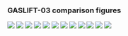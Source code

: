 ### GASLIFT-03 comparison figures

![](figs/GASLIFT-03_FIELD-RATE.png)
![](figs/GASLIFT-03_FIELD-TOTAL.png)
![](figs/GASLIFT-03_GROUP-PLAT-1.png)
![](figs/GASLIFT-03_GROUP-PLAT-1A.png)
![](figs/GASLIFT-03_GROUP-PLAT-1B.png)
![](figs/GASLIFT-03_GROUP-PLAT-2.png)
![](figs/GASLIFT-03_WELL-OP-A01.png)
![](figs/GASLIFT-03_WELL-OP-A02.png)
![](figs/GASLIFT-03_WELL-OP-B01.png)
![](figs/GASLIFT-03_WELL-OP-B02.png)
![](figs/GASLIFT-03_WELL-OP-C01.png)
![](figs/GASLIFT-03_WELL-OP-C02.png)
